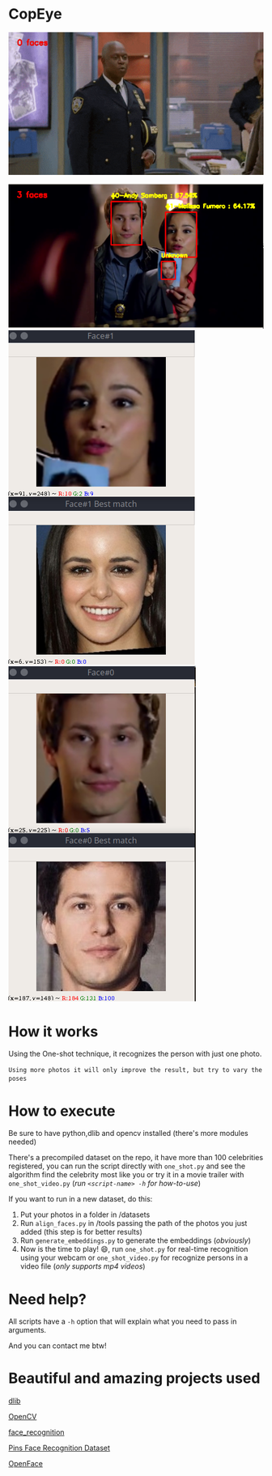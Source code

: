 # CopEye

![alt](https://github.com/iaglourenco/CopEye/blob/develop/examples/videogif.gif?raw=true)

![alt](https://github.com/iaglourenco/CopEye/blob/develop/examples/recog.png?raw=true)
![alt](https://github.com/iaglourenco/CopEye/blob/develop/examples/compare1.png?raw=true)
![alt](https://github.com/iaglourenco/CopEye/blob/develop/examples/compare2.png?raw=true)

# How it works

Using the One-shot technique, it recognizes the person with just one photo.

```Using more photos it will only improve the result, but try to vary the poses```

# How to execute

Be sure to have python,dlib and opencv installed (there's more modules needed)

There's a precompiled dataset on the repo, it have more than 100 celebrities registered, you can run the script directly with `one_shot.py` and see the algorithm find the celebrity most like you or try it in a movie trailer with `one_shot_video.py` (*run `<script-name> -h` for how-to-use*)

If you want to run in a new dataset, do this:

1. Put your photos in a folder in /datasets
2. Run `align_faces.py` in /tools passing the path of the photos you just added (this step is for better results)
3. Run `generate_embeddings.py` to generate the embeddings (*obviously*)
4. Now is the time to play! :smile:, run `one_shot.py` for real-time recognition using your webcam or `one_shot_video.py` for recognize persons in a video file (*only supports mp4 videos*)

# Need help?
All scripts have a `-h` option that will explain what you need to pass in arguments.

And you can contact me btw!

# Beautiful and amazing projects used

[dlib](http://dlib.net/)

[OpenCV](https://opencv.org/)

[face_recognition](https://github.com/ageitgey/face_recognition)

[Pins Face Recognition Dataset](https://www.kaggle.com/hereisburak/pins-face-recognition/data)

[OpenFace](https://cmusatyalab.github.io/openface/)
